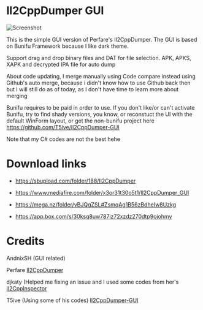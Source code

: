 # Il2CppDumper GUI

![Screenshot](https://i.imgur.com/APd7EyO.png)

This is the simple GUI version of Perfare's Il2CppDumper. The GUI is based on Bunifu Framework because I like dark theme.

Support drag and drop binary files and DAT for file selection. APK, APKS, XAPK and decrypted IPA file for auto dump

About code updating, I merge manually using Code compare instead using Github's auto merge, because i didn't know how to use Github back then but I will still do as of today, as I don't have time to learn more about merging

Bunifu requires to be paid in order to use. If you don't like/or can't activate Bunifu, try to find shady versions, you know, or reconstuct the UI with the default WinForm layout, or get the non-bunifu project here https://github.com/T5ive/Il2CppDumper-GUI

Note that my C# codes are not the best hehe

# Download links

- https://sbupload.com/folder/188/Il2CppDumper

- https://www.mediafire.com/folder/x3or31t30o5t1/Il2CppDumper_GUI

- https://mega.nz/folder/vBJQgZSL#ZsmqAg1B56zBdheIw8Uzkg

- https://app.box.com/s/30ksq8uw787iz72xzdz270dtp9ojohmy

# Credits

AndnixSH (GUI related)

Perfare [Il2CppDumper](https://github.com/Perfare/Il2CppDumper)

djkaty (Helped me fixing an issue and I used some codes from her's [Il2CppInspector](https://github.com/djkaty/Il2CppInspector/)

T5ive (Using some of his codes) [Il2CppDumper-GUI](https://github.com/T5ive/Il2CppDumper-GUI)